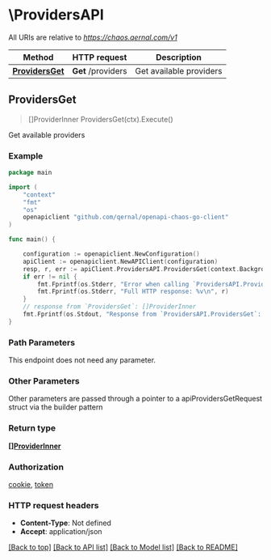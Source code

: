 # \ProvidersAPI

All URIs are relative to *https://chaos.qernal.com/v1*

Method | HTTP request | Description
------------- | ------------- | -------------
[**ProvidersGet**](ProvidersAPI.md#ProvidersGet) | **Get** /providers | Get available providers



## ProvidersGet

> []ProviderInner ProvidersGet(ctx).Execute()

Get available providers



### Example

```go
package main

import (
	"context"
	"fmt"
	"os"
	openapiclient "github.com/qernal/openapi-chaos-go-client"
)

func main() {

	configuration := openapiclient.NewConfiguration()
	apiClient := openapiclient.NewAPIClient(configuration)
	resp, r, err := apiClient.ProvidersAPI.ProvidersGet(context.Background()).Execute()
	if err != nil {
		fmt.Fprintf(os.Stderr, "Error when calling `ProvidersAPI.ProvidersGet``: %v\n", err)
		fmt.Fprintf(os.Stderr, "Full HTTP response: %v\n", r)
	}
	// response from `ProvidersGet`: []ProviderInner
	fmt.Fprintf(os.Stdout, "Response from `ProvidersAPI.ProvidersGet`: %v\n", resp)
}
```

### Path Parameters

This endpoint does not need any parameter.

### Other Parameters

Other parameters are passed through a pointer to a apiProvidersGetRequest struct via the builder pattern


### Return type

[**[]ProviderInner**](ProviderInner.md)

### Authorization

[cookie](../README.md#cookie), [token](../README.md#token)

### HTTP request headers

- **Content-Type**: Not defined
- **Accept**: application/json

[[Back to top]](#) [[Back to API list]](../README.md#documentation-for-api-endpoints)
[[Back to Model list]](../README.md#documentation-for-models)
[[Back to README]](../README.md)

